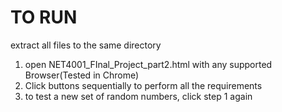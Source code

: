 TO RUN
==============================
extract all files to the same directory
1.	open NET4001_FInal_Project_part2.html with any supported Browser(Tested in Chrome)
2.	Click buttons sequentially to perform all the requirements
3. 	to test a new set of random numbers, click step 1 again

